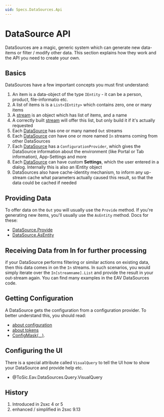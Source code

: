 ```yaml
---
uid: Specs.DataSources.Api
---
```

# DataSource API

DataSources are a magic, generic system which can generate new data-items or filter / modify other data. This section explains how they work and the API you need to create your own. 

## Basics
DataSources have a few important concepts you must first understand:

1. An item is a data-object of the type `IEntity` - it can be a person, product, file-informatio etc.
1. A list of items is is a `List<IEntity>` which contains zero, one or many items
1. A [stream](xref:ToSic.Eav.DataSources.IDataStream) is an object which has list of items, and a name
1. A correctly built [stream](xref:ToSic.Eav.DataSources.IDataStream) will offer this list, but only build it if it's actually requested
1. Each [DataSource](xref:Specs.DataSources.DataSource) has one or many named `Out` streams
1. Each [DataSource](xref:Specs.DataSources.DataSource) _can_ have one or more named `In` streams coming from other DataSources
1. Each [DataSource](xref:Specs.DataSources.DataSource) has a `ConfigurationProvider`, which gives the DataSource information about the environment (like Portal or Tab information), App-Settings and more
1. Each [DataSource](xref:Specs.DataSources.DataSource) can have custom **Settings**, which the user entered in a dialog. Internally this is also an IEntity object
1. DataSources also have cache-identity mechanism, to inform any up-stream cache what parameters actually caused this result, so that the data could be cached if needed

## Providing Data
To offer data on the `Out` you will usually use the `Provide` method. If you're generating new items, you'll usually use the `AsEntity` method. Docs for these: 

* [DataSource.Provide](xref:Specs.DataSources.Api.Provide)
* [DataSource.AsEntity](xref:Specs.DataSources.Api.AsEntity)

## Receiving Data from In for further processing
if your DataSource performs filtering or similar actions on existing data, then this data comes in on the `In` streams. In such scenarios, you would simply iterate over the `In[streamname].List` and provide the result in your out-stream again. You can find many examples in the EAV DataSources code. 

## Getting Configuration
A DataSource gets the configuration from a configuration provider. To better understand this, you should read:

* [about configuration](xref:Specs.DataSources.Configuration)
* [about tokens](xref:Specs.DataSources.ConfigurationTokens) 
* [ConfigMask(...)](xref:Specs.DataSources.Api.ConfigMask).

## Configuring the UI
There is a special attribute called `VisualQuery` to tell the UI how to show your DataSource and provide help etc. 

* @ToSic.Eav.DataSources.Query.VisualQuery

## History

1. Introduced in 2sxc 4 or 5
2. enhanced / simplified in 2sxc 9.13

